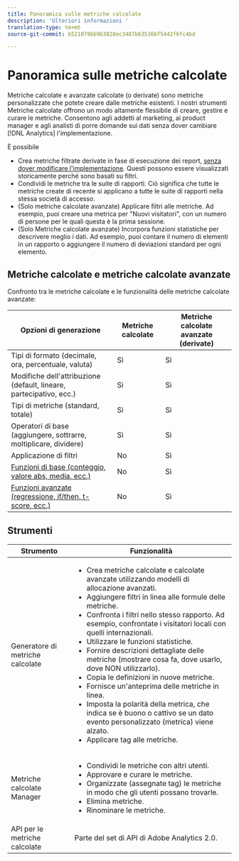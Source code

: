 ```yaml
---
title: Panoramica sulle metriche calcolate
description: 'Ulteriori informazioni '
translation-type: tm+mt
source-git-commit: b521079bb9b3828ec3487b635366f5442f6fc4bd

---
```



# Panoramica sulle metriche calcolate

Metriche calcolate e avanzate calcolate (o derivate) sono metriche personalizzate che potete creare dalle metriche esistenti. I nostri strumenti Metriche calcolate offrono un modo altamente flessibile di creare, gestire e curare le metriche. Consentono agli addetti al marketing, ai product manager e agli analisti di porre domande sui dati senza dover cambiare [!DNL Analytics] l&#39;implementazione.

È possibile

* Crea metriche filtrate derivate in fase di esecuzione dei report, [senza dover modificare l&#39;implementazione](https://youtu.be/CuQTm9RaUpY). Questi possono essere visualizzati storicamente perché sono basati su filtri.
* Condividi le metriche tra le suite di rapporti. Ciò significa che tutte le metriche create di recente si applicano a tutte le suite di rapporti nella stessa società di accesso.
* (Solo metriche calcolate avanzate) Applicare filtri alle metriche. Ad esempio, puoi creare una metrica per &quot;Nuovi visitatori&quot;, con un numero di persone per le quali questa è la prima sessione.
* (Solo Metriche calcolate avanzate) Incorpora funzioni statistiche per descrivere meglio i dati. Ad esempio, puoi contare il numero di elementi in un rapporto o aggiungere il numero di deviazioni standard per ogni elemento.

## Metriche calcolate e metriche calcolate avanzate

Confronto tra le metriche calcolate e le funzionalità delle metriche calcolate avanzate:

| Opzioni di generazione | Metriche calcolate | Metriche calcolate avanzate (derivate) |
|---|---|---|
| Tipi di formato (decimale, ora, percentuale, valuta) | Sì | Sì |
| Modifiche dell&#39;attribuzione (default, lineare, partecipativo, ecc.) | Sì | Sì |
| Tipi di metriche (standard, totale) | Sì | Sì |
| Operatori di base (aggiungere, sottrarre, moltiplicare, dividere) | Sì | Sì |
| Applicazione di filtri | No | Sì |
| [Funzioni di base (conteggio, valore abs, media, ecc.)](/help/components/calc-metrics/cm-functions.md) | No | Sì |
| [Funzioni avanzate (regressione, if/then, t-score, ecc.)](/help/components/calc-metrics/cm-adv-functions.md) | No | Sì |

## Strumenti

| Strumento | Funzionalità |
|--- |--- |
| Generatore di metriche calcolate | <ul><li>Crea metriche calcolate e calcolate avanzate utilizzando modelli di allocazione avanzati.</li><li>Aggiungere filtri in linea alle formule delle metriche.</li><li>Confronta i filtri nello stesso rapporto. Ad esempio, confrontate i visitatori locali con quelli internazionali.</li><li>Utilizzare le funzioni statistiche.</li><li> Fornire descrizioni dettagliate delle metriche (mostrare cosa fa, dove usarlo, dove NON utilizzarlo).</li><li>Copia le definizioni in nuove metriche.</li><li>Fornisce un&#39;anteprima delle metriche in linea.</li><li>Imposta la polarità della metrica, che indica se è buono o cattivo se un dato evento personalizzato (metrica) viene alzato.</li><li>Applicare tag alle metriche.</li></ul> |
| Metriche calcolate Manager | <ul><li>Condividi le metriche con altri utenti.</li><li>Approvare e curare le metriche.</li><li>Organizzate (assegnate tag) le metriche in modo che gli utenti possano trovarle.</li><li>Elimina metriche.</li><li>Rinominare le metriche.</li></ul> |
| API per le metriche calcolate | Parte del set di API di Adobe Analytics 2.0. |

